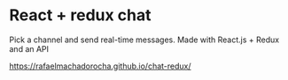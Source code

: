 # React + redux chat
Pick a channel and send real-time messages.
Made with React.js + Redux and an API

https://rafaelmachadorocha.github.io/chat-redux/
